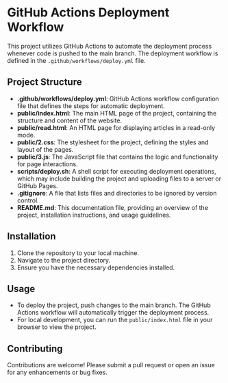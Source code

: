 # GitHub Actions Deployment Workflow

This project utilizes GitHub Actions to automate the deployment process whenever code is pushed to the main branch. The deployment workflow is defined in the `.github/workflows/deploy.yml` file.

## Project Structure

- **.github/workflows/deploy.yml**: GitHub Actions workflow configuration file that defines the steps for automatic deployment.
- **public/index.html**: The main HTML page of the project, containing the structure and content of the website.
- **public/read.html**: An HTML page for displaying articles in a read-only mode.
- **public/2.css**: The stylesheet for the project, defining the styles and layout of the pages.
- **public/3.js**: The JavaScript file that contains the logic and functionality for page interactions.
- **scripts/deploy.sh**: A shell script for executing deployment operations, which may include building the project and uploading files to a server or GitHub Pages.
- **.gitignore**: A file that lists files and directories to be ignored by version control.
- **README.md**: This documentation file, providing an overview of the project, installation instructions, and usage guidelines.

## Installation

1. Clone the repository to your local machine.
2. Navigate to the project directory.
3. Ensure you have the necessary dependencies installed.

## Usage

- To deploy the project, push changes to the main branch. The GitHub Actions workflow will automatically trigger the deployment process.
- For local development, you can run the `public/index.html` file in your browser to view the project.

## Contributing

Contributions are welcome! Please submit a pull request or open an issue for any enhancements or bug fixes.